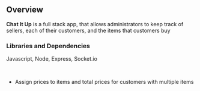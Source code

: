 



## Overview

**Chat It Up** is a full stack app, that allows administrators to keep track of sellers, each of their customers, and the items that customers buy


### Libraries and Dependencies
Javascript, Node, Express, Socket.io 

<br>



- Assign prices to items and total prices for customers with multiple items


